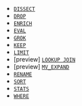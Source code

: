 * [`DISSECT`](../../commands/processing-commands.md#esql-dissect)
* [`DROP`](../../commands/processing-commands.md#esql-drop)
* [`ENRICH`](../../commands/processing-commands.md#esql-enrich)
* [`EVAL`](../../commands/processing-commands.md#esql-eval)
* [`GROK`](../../commands/processing-commands.md#esql-grok)
* [`KEEP`](../../commands/processing-commands.md#esql-keep)
* [`LIMIT`](../../commands/processing-commands.md#esql-limit)
* [preview] [`LOOKUP JOIN`](../../commands/processing-commands.md#esql-lookup-join)
* [preview] [`MV_EXPAND`](../../commands/processing-commands.md#esql-mv_expand)
* [`RENAME`](../../commands/processing-commands.md#esql-rename)
* [`SORT`](../../commands/processing-commands.md#esql-sort)
* [`STATS`](../../commands/processing-commands.md#esql-stats-by)
* [`WHERE`](../../commands/processing-commands.md#esql-where)
